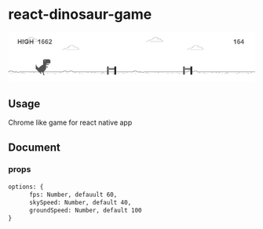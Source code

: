 # react-dinosaur-game


![demo](./demo.png)

## Usage
Chrome like game for react native app

## Document


### props

```
options: {
      fps: Number, defauult 60,
      skySpeed: Number, default 40,
      groundSpeed: Number, default 100
}
```
